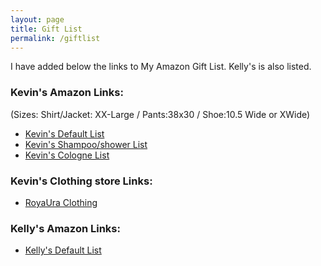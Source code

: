 ```yaml
---
layout: page
title: Gift List
permalink: /giftlist
---
```


I have added below the links to My Amazon Gift List. Kelly's is also listed.

### Kevin's Amazon Links:  
(Sizes: Shirt/Jacket: XX-Large / Pants:38x30 / Shoe:10.5 Wide or XWide)
- [Kevin's Default List](https://www.amazon.com/hz/wishlist/ls/K188EISAEJ0E?ref_=wl_share)
- [Kevin's Shampoo/shower List](https://www.amazon.com/hz/wishlist/ls/1QZVMZFC912K7?ref_=wl_share)
- [Kevin's Cologne List](https://www.amazon.com/hz/wishlist/ls/207SLXE0FDCQU?ref_=wl_share)

### Kevin's Clothing store Links:
- [RoyaUra Clothing](https://www.royaura.com/)


### Kelly's Amazon Links:

- [Kelly's Default List](https://www.amazon.com/hz/wishlist/ls/1WQZ11IS8WQ5B?ref_=wl_share)
